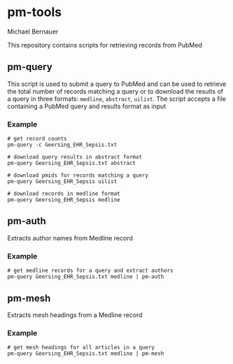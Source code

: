 # pm-tools
Michael Bernauer

This repository contains scripts for retrieving records from PubMed

## pm-query
This script is used to submit a query to PubMed and can be used to retrieve the
total number of records matching a query or to download the results of a query
in three formats: `medline`, `abstract`, `uilist`. The script accepts a file
containing a PubMed query and results format as input

### Example
```
# get record counts
pm-query -c Geersing_EHR_Sepsis.txt

# download query results in abstract format
pm-query Geersing_EHR_Sepsis.txt abstract

# download pmids for records matching a query
pm-query Geersing_EHR_Sepsis uilist

# download records in medline format
pm-query Geersing_EHR_Sepsis medline
```

## pm-auth
Extracts author names from Medline record

### Example

```
# get medline records for a query and extract authors
pm-query Geersing_EHR_Sepsis.txt medline | pm-auth
```

## pm-mesh
Extracts mesh headings from a Medline record

### Example

```
# get mesh headings for all articles in a query
pm-query Geersing_EHR_Sepsis.txt medline | pm-mesh
```
